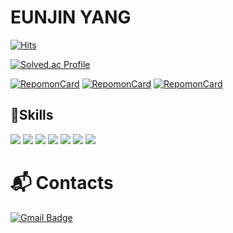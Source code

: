 <!-- ![header](https://capsule-render.vercel.app/api?type=waving&color=gradient&height=300&section=header&text=EunjinYang&fontSize=90&animation=fadeIn&fontAlignY=38&desc=eunjineee%20developer%20story&descAlignY=51&descAlign=57.5)
 -->
 
 # EUNJIN YANG

[![Hits](https://hits.seeyoufarm.com/api/count/incr/badge.svg?url=https%3A%2F%2Fgithub.com%2Feunjineee&count_bg=%23FFD4DA&title_bg=%23FFAAAA&icon=&icon_color=%23E7E7E7&title=hits&edge_flat=false)](https://hits.seeyoufarm.com)

[![Solved.ac Profile](http://mazassumnida.wtf/api/v2/generate_badge?boj=yej6642)](https://solved.ac/yej6642/)

[![RepomonCard](https://repomon.kr/card/user?userId=4)](https://repomon.kr)
[![RepomonCard](https://repomon.kr/card/repo?repoId=14)](https://repomon.kr)
[![RepomonCard](https://repomon.kr/card/repo_personal?repoId=14&userId=4)](https://repomon.kr)

## 💪Skills
<img src="https://img.shields.io/badge/java-007396?style=flat-square&logo=java&logoColor=white"/></a>
<img src="https://img.shields.io/badge/Spring-6DB33F?style=flat-square&logo=Spring&logoColor=white"/></a>
<img src="https://img.shields.io/badge/Spring Boot-6DB33F?style=flat-square&logo=springboot&logoColor=white"/></a>
<img src="https://img.shields.io/badge/Python-3776AB?style=flat-square&logo=Python&logoColor=white"/></a>
<img src="https://img.shields.io/badge/django-092E20?style=flat-square&logo=django&logoColor=white"/></a>
<img src="https://img.shields.io/badge/Vue.js-4FC08D?style=flat-square&logo=Vue.js&logoColor=white"/></a>
<img src="https://img.shields.io/badge/MySQL-4479A1?style=flat-square&logo=MySQL&logoColor=white"/>

# :mailbox_with_mail: Contacts
[![Gmail Badge](https://img.shields.io/badge/Gmail-d14836?style=flat-square&logo=Gmail&logoColor=white&link=mailto:yej6642@gmail.com)](mailto:yej6642@gmail.com)


